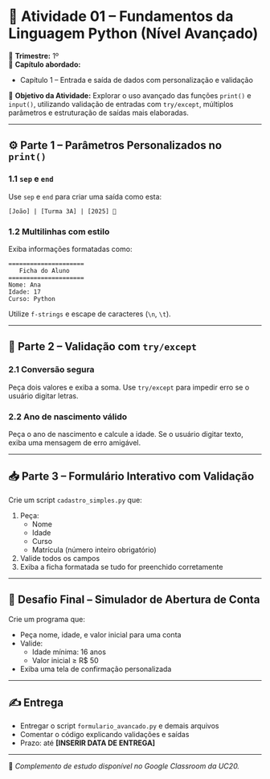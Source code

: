 # 🧪 Atividade 01 – Fundamentos da Linguagem Python (Nível Avançado)

📅 **Trimestre:** 1º  
📘 **Capítulo abordado:**  
- Capítulo 1 – Entrada e saída de dados com personalização e validação

🎯 **Objetivo da Atividade:**
Explorar o uso avançado das funções `print()` e `input()`, utilizando validação de entradas com `try/except`, múltiplos parâmetros e estruturação de saídas mais elaboradas.

---

## ⚙️ Parte 1 – Parâmetros Personalizados no `print()`

### 1.1 `sep` e `end`
Use `sep` e `end` para criar uma saída como esta:
```
[João] | [Turma 3A] | [2025] 🌟
```

### 1.2 Multilinhas com estilo
Exiba informações formatadas como:
```
=====================
   Ficha do Aluno
=====================
Nome: Ana
Idade: 17
Curso: Python
```
Utilize `f-strings` e escape de caracteres (`\n`, `\t`).

---

## 🔐 Parte 2 – Validação com `try/except`

### 2.1 Conversão segura
Peça dois valores e exiba a soma. Use `try/except` para impedir erro se o usuário digitar letras.

### 2.2 Ano de nascimento válido
Peça o ano de nascimento e calcule a idade. Se o usuário digitar texto, exiba uma mensagem de erro amigável.

---

## 📥 Parte 3 – Formulário Interativo com Validação

Crie um script `cadastro_simples.py` que:

1. Peça:
   - Nome
   - Idade
   - Curso
   - Matrícula (número inteiro obrigatório)
2. Valide todos os campos
3. Exiba a ficha formatada se tudo for preenchido corretamente

---

## 🧠 Desafio Final – Simulador de Abertura de Conta

Crie um programa que:

- Peça nome, idade, e valor inicial para uma conta
- Valide:
  - Idade mínima: 16 anos
  - Valor inicial ≥ R$ 50
- Exiba uma tela de confirmação personalizada

---

## ✍️ Entrega

- Entregar o script `formulario_avancado.py` e demais arquivos
- Comentar o código explicando validações e saídas
- Prazo: até **[INSERIR DATA DE ENTREGA]**

---

🔗 *Complemento de estudo disponível no Google Classroom da UC20.*